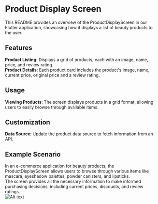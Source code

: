 # Product Display Screen

This README provides an overview of the ProductDisplayScreen in our Flutter application, showcasing
how it displays a list of beauty products to the user.

## Features

**Product Listing**: Displays a grid of products, each with an image, name, price, and review
rating.  
**Product Details**: Each product card includes the product's image, name, current price, original
price and a review rating.

## Usage

**Viewing Products**: The screen displays products in a grid format, allowing users to easily browse
through available items.

## Customization

**Data Source**: Update the product data source to fetch information from an API.

## Example Scenario

In an e-commerce application for beauty products, the ProductDisplayScreen allows users to browse
through various items like mascara, eyeshadow palettes, powder canisters, and lipsticks.  
The screen provides all the necessary information to make informed purchasing decisions, including
current prices, discounts, and review ratings.  
![Alt text](D:\StudioProjects\route_flutter_task\assets\images\example.jpg)
